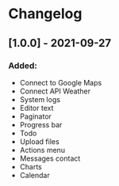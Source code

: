 # Changelog

## [1.0.0] - 2021-09-27
### Added:
* Connect to Google Maps
* Connect API Weather
* System logs
* Editor text
* Paginator
* Progress bar
* Todo
* Upload files
* Actions menu
* Messages contact
* Charts
* Calendar
